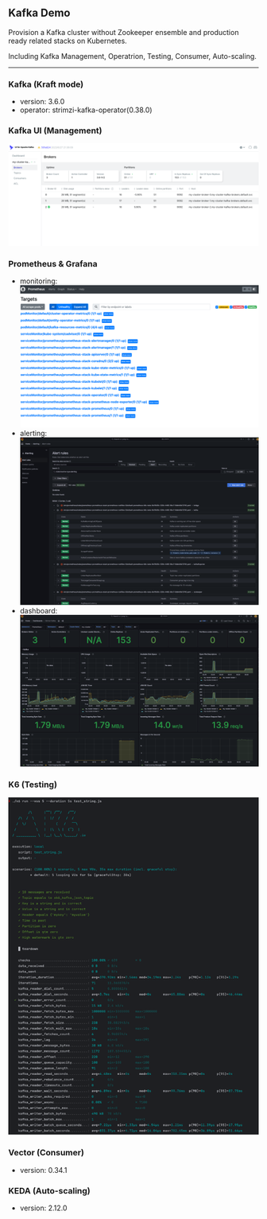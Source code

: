 Kafka Demo
---

Provision a Kafka cluster without Zookeeper ensemble and production ready related stacks on Kubernetes.

Including Kafka Management, Operatrion, Testing, Consumer, Auto-scaling.

---
### Kafka (Kraft mode)

 - version: 3.6.0
 - operator: strimzi-kafka-operator(0.38.0)

### Kafka UI (Management)

![kafka-ui](./kafka-ui.png)

### Prometheus & Grafana
 - monitoring: ![prometheus-metrics](./prometheus-metrics.png)
 - alerting: ![alerting](./alerting.png)
 - dashboard: ![kafka-cluster](./kafka-cluster.png)

### K6 (Testing)
![k6](./k6-testing.png)

### Vector (Consumer)
 - version: 0.34.1

### KEDA (Auto-scaling)
 - version: 2.12.0


